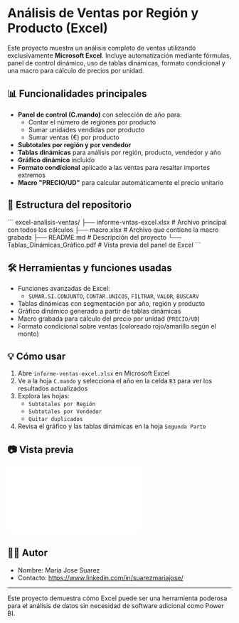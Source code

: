 # Análisis de Ventas por Región y Producto (Excel)

Este proyecto muestra un análisis completo de ventas utilizando exclusivamente **Microsoft Excel**. Incluye automatización mediante fórmulas, panel de control dinámico, uso de tablas dinámicas, formato condicional y una macro para cálculo de precios por unidad.

## 📊 Funcionalidades principales

- **Panel de control (C.mando)** con selección de año para:
  - Contar el número de regiones por producto
  - Sumar unidades vendidas por producto
  - Sumar ventas (€) por producto
- **Subtotales por región y por vendedor**
- **Tablas dinámicas** para análisis por región, producto, vendedor y año
- **Gráfico dinámico** incluido
- **Formato condicional** aplicado a las ventas para resaltar importes extremos
- **Macro "PRECIO/UD"** para calcular automáticamente el precio unitario

## 📁 Estructura del repositorio

´´´
excel-analisis-ventas/
├── informe-vntas-excel.xlsx # Archivo principal con todos los cálculos
├── macro.xlsx # Archivo que contiene la macro grabada
├── README.md # Descripción del proyecto
└── Tablas_Dinámicas_Gráfico.pdf # Vista previa del panel de Excel
´´´

## 🛠 Herramientas y funciones usadas

- Funciones avanzadas de Excel:
  - `SUMAR.SI.CONJUNTO`, `CONTAR.UNICOS`, `FILTRAR`, `VALOR`, `BUSCARV`
- Tablas dinámicas con segmentación por año, región y producto
- Gráfico dinámico generado a partir de tablas dinámicas
- Macro grabada para cálculo del precio por unidad (`PRECIO/UD`)
- Formato condicional sobre ventas (coloreado rojo/amarillo según el monto)

## 💡 Cómo usar

1. Abre `informe-ventas-excel.xlsx` en Microsoft Excel
2. Ve a la hoja `C.mando` y selecciona el año en la celda `B3` para ver los resultados actualizados
3. Explora las hojas:
   - `Subtotales por Región`
   - `Subtotales por Vendedor`
   - `Quitar duplicados`
4. Revisa el gráfico y las tablas dinámicas en la hoja `Segunda Parte`

## 📷 Vista previa

![Vista previa del panel](Tablas_Dinámicas_Gráfico.pdf)

## 🧑‍💻 Autor

- Nombre: Maria Jose Suarez
- Contacto: https://www.linkedin.com/in/suarezmariajose/

---

Este proyecto demuestra cómo Excel puede ser una herramienta poderosa para el análisis de datos sin necesidad de software adicional como Power BI.
